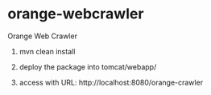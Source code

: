# orange-webcrawler
Orange Web Crawler

1. mvn clean install

2. deploy the package into tomcat/webapp/

3. access with URL: http://localhost:8080/orange-crawler
